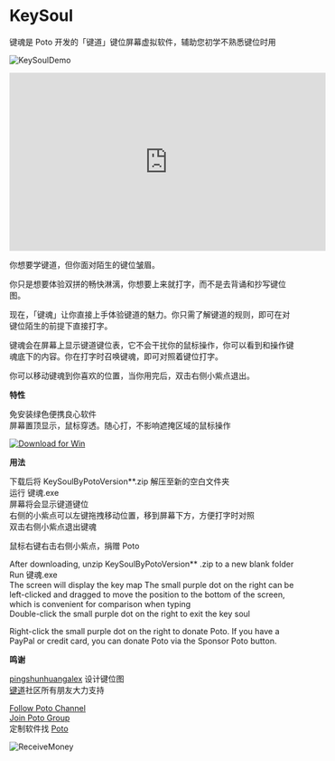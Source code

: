 # KeySoul

键魂是 Poto 开发的「键道」键位屏幕虚拟软件，辅助您初学不熟悉键位时用

![KeySoulDemo](https://user-images.githubusercontent.com/59009389/212562592-c80682f0-d516-4c73-8f3b-6bfaeb6d4bda.png)

<iframe width="560" height="315" src="https://www.youtube.com/embed/4CJExi-yeKo" title="YouTube video player" frameborder="0" allow="accelerometer; autoplay; clipboard-write; encrypted-media; gyroscope; picture-in-picture; web-share" allowfullscreen></iframe>
  

你想要学键道，但你面对陌生的键位皱眉。

你只是想要体验双拼的畅快淋漓，你想要上来就打字，而不是去背诵和抄写键位图。

现在，「键魂」让你直接上手体验键道的魅力。你只需了解键道的规则，即可在对键位陌生的前提下直接打字。

键魂会在屏幕上显示键道键位表，它不会干扰你的鼠标操作，你可以看到和操作键魂底下的内容。你在打字时召唤键魂，即可对照着键位打字。

你可以移动键魂到你喜欢的位置，当你用完后，双击右侧小紫点退出。

**特性**

免安装绿色便携良心软件  
屏幕置顶显示，鼠标穿透。随心打，不影响遮掩区域的鼠标操作


<a href="https://github.com/isPoto/KeySoul/releases/download/12/KeySoulByPotoVersion12.zip" target="blank"><img border="0" src="https://user-images.githubusercontent.com/59009389/209811676-4efe1313-5e2a-476c-856b-537c7ba196e7.png" alt="Download for Win" title="Download for Win"></a>

**用法**

下载后将 KeySoulByPotoVersion**.zip 解压至新的空白文件夹  
运行 键魂.exe  
屏幕将会显示键道键位  
右侧的小紫点可以左键拖拽移动位置，移到屏幕下方，方便打字时对照  
双击右侧小紫点退出键魂  

鼠标右键右击右侧小紫点，捐赠 Poto

After downloading, unzip KeySoulByPotoVersion** .zip to a new blank folder  
Run 键魂.exe  
The screen will display the key map
The small purple dot on the right can be left-clicked and dragged to move the position to the bottom of the screen, which is convenient for comparison when typing  
Double-click the small purple dot on the right to exit the key soul

Right-click the small purple dot on the right to donate Poto.
If you have a PayPal or credit card, you can donate Poto via the Sponsor Poto button.

**鸣谢**

[pingshunhuangalex](https://github.com/pingshunhuangalex) 设计键位图  
[键道](https://xkinput.github.io)社区所有朋友大力支持

<script src='https://storage.ko-fi.com/cdn/scripts/overlay-widget.js'></script>
<script>
  kofiWidgetOverlay.draw('ispoto', {
    'type': 'floating-chat',
    'floating-chat.donateButton.text': 'Sponsor Poto',
    'floating-chat.donateButton.background-color': '#00b9fe',
    'floating-chat.donateButton.text-color': '#fff'
  });
</script>

[Follow Poto Channel](https://t.me/PotoChannel)  
[Join Poto Group](https://t.me/PotoGroup)  
定制软件找 [Poto](https://t.me/isPoto)  

![ReceiveMoney](https://user-images.githubusercontent.com/59009389/215348988-e68e08a7-3fb8-4347-81cb-8b62c3d828e4.png)


